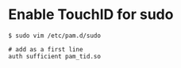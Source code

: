 # Enable TouchID for sudo

```shell
$ sudo vim /etc/pam.d/sudo

# add as a first line
auth sufficient pam_tid.so
```
